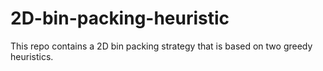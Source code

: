 # 2D-bin-packing-heuristic
This repo contains a 2D bin packing strategy that is based on two greedy heuristics.
